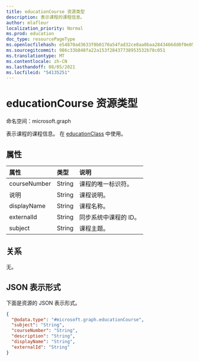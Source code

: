 ```yaml
---
title: educationCourse 资源类型
description: 表示课程的课程信息。
author: mlafleur
localization_priority: Normal
ms.prod: education
doc_type: resourcePageType
ms.openlocfilehash: e54870ad3633f0b0170a54fad32ce8aa0baa2843466dd0f0e051caeacca54ffa
ms.sourcegitcommit: 986c33b848fa22a153f28437738953532b78c051
ms.translationtype: MT
ms.contentlocale: zh-CN
ms.lasthandoff: 08/05/2021
ms.locfileid: "54135251"
---
```

# <a name="educationcourse-resource-type"></a>educationCourse 资源类型

命名空间：microsoft.graph

表示课程的课程信息。 在 [educationClass](educationclass.md) 中使用。

## <a name="properties"></a>属性

| 属性     | 类型   | 说明                               |
| :----------- | :----- | :---------------------------------------- |
| courseNumber | String | 课程的唯一标识符。         |
| 说明  | String | 课程说明。                |
| displayName  | String | 课程名称。                       |
| externalId   | String | 同步系统中课程的 ID。 |
| subject      | String | 课程主题。                    |

## <a name="relationships"></a>关系

无。

## <a name="json-representation"></a>JSON 表示形式

下面是资源的 JSON 表示形式。

<!-- {
  "blockType": "resource",
  "@odata.type": "microsoft.graph.educationCourse"
}
-->

```json
{
  "@odata.type": "#microsoft.graph.educationCourse",
  "subject": "String",
  "courseNumber": "String",
  "description": "String",
  "displayName": "String",
  "externalId": "String"
}
```
